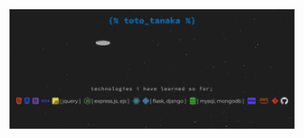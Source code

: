 <img src="https://github.com/Toto-Kotaro-Tanaka/Toto-Kotaro-Tanaka/blob/main/toto-tanaka-ufo.gif" alt="Toto Tanaka Profile"/>
